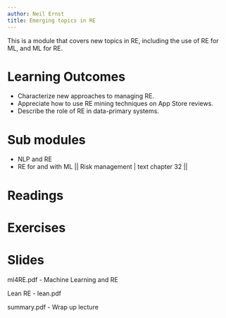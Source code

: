 ```yaml
---
author: Neil Ernst
title: Emerging topics in RE
---
```

This is a module that covers new topics in RE, including the use of RE for ML, and ML for RE.

# Learning Outcomes
- Characterize new approaches to managing RE.
- Appreciate how to use RE mining techniques on App Store reviews.
- Describe the role of RE in data-primary systems.
  
# Sub modules
- NLP and RE
- RE for and with ML
|| Risk management | text chapter 32 ||  

# Readings

# Exercises

# Slides
ml4RE.pdf - Machine Learning and RE

Lean RE - lean.pdf

summary.pdf - Wrap up lecture

